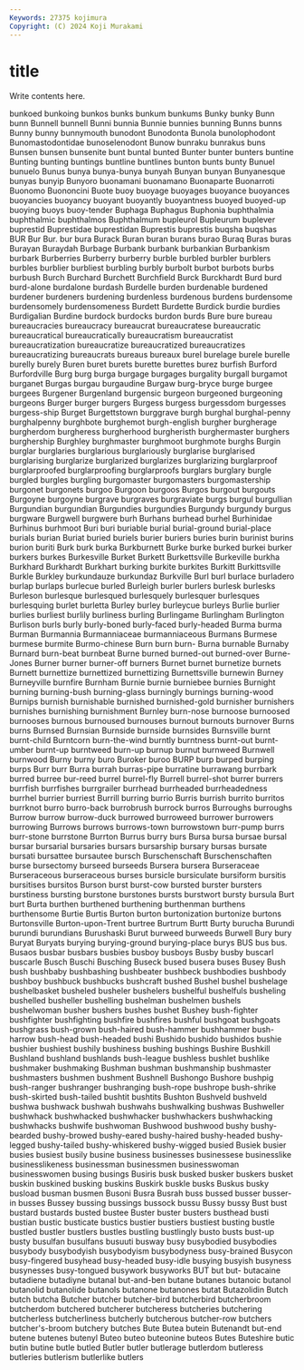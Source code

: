 ```yaml
---
Keywords: 27375 kojimura
Copyright: (C) 2024 Koji Murakami
---
```


# title

Write contents here.



bunkoed
bunkoing bunkos bunks bunkum bunkums Bunky bunky Bunn bunn Bunnell
bunnell Bunni bunnia Bunnie bunnies bunning Bunns bunns Bunny bunny
bunnymouth bunodont Bunodonta Bunola bunolophodont Bunomastodontidae bunoselenodont Bunow bunraku bunrakus
buns Bunsen bunsen bunsenite bunt buntal bunted Bunter bunter bunters
buntine Bunting bunting buntings buntline buntlines bunton bunts bunty Bunuel
bunuelo Bunus bunya bunya-bunya bunyah Bunyan bunyan Bunyanesque bunyas bunyip
Bunyoro buonamani buonamano Buonaparte Buonarroti Buonomo Buononcini Buote buoy buoyage
buoyages buoyance buoyances buoyancies buoyancy buoyant buoyantly buoyantness buoyed buoyed-up
buoying buoys buoy-tender Buphaga Buphagus Buphonia buphthalmia buphthalmic buphthalmos Buphthalmum
bupleurol Bupleurum buplever buprestid Buprestidae buprestidan Buprestis buprestis buqsha buqshas
BUR Bur Bur. bur bura Burack Buran buran burans burao
Buraq Buras buras Burayan Buraydah Burbage Burbank burbank burbankian Burbankism
burbark Burberries Burberry burberry burble burbled burbler burblers burbles burblier
burbliest burbling burbly burbolt burbot burbots burbs burbush Burch Burchard
Burchett Burchfield Burck Burckhardt Burd burd burd-alone burdalone burdash Burdelle
burden burdenable burdened burdener burdeners burdening burdenless burdenous burdens burdensome
burdensomely burdensomeness Burdett Burdette Burdick burdie burdies Burdigalian Burdine burdock
burdocks burdon burds Bure bure bureau bureaucracies bureaucracy bureaucrat bureaucratese
bureaucratic bureaucratical bureaucratically bureaucratism bureaucratist bureaucratization bureaucratize bureaucratized bureaucratizes bureaucratizing
bureaucrats bureaus bureaux burel burelage burele burelle burelly burely Buren
buret burets burette burettes burez burfish Burford Burfordville Burg burg
burga burgage burgages burgality burgall burgamot burganet Burgas burgau burgaudine
Burgaw burg-bryce burge burgee burgees Burgener Burgenland burgensic burgeon burgeoned
burgeoning burgeons Burger burger burgers Burgess burgess burgessdom burgesses burgess-ship
Burget Burgettstown burggrave burgh burghal burghal-penny burghalpenny burghbote burghemot burgh-english
burgher burgherage burgherdom burgheress burgherhood burgheristh burghermaster burghers burghership Burghley
burghmaster burghmoot burghmote burghs Burgin burglar burglaries burglarious burglariously burglarise
burglarised burglarising burglarize burglarized burglarizes burglarizing burglarproof burglarproofed burglarproofing burglarproofs
burglars burglary burgle burgled burgles burgling burgomaster burgomasters burgomastership burgonet
burgonets burgoo Burgoon burgoos Burgos burgout burgouts Burgoyne burgoyne burgrave
burgraves burgraviate burgs burgul burgullian Burgundian burgundian Burgundies burgundies Burgundy
burgundy burgus burgware Burgwell burgwere burh Burhans burhead burhel Burhinidae
Burhinus burhmoot Buri buri buriable burial burial-ground burial-place burials burian
Buriat buried buriels burier buriers buries burin burinist burins burion
buriti Burk burk burka Burkburnett Burke burke burked burkei burker
burkers burkes Burkesville Burket Burkett Burkettsville Burkeville burkha Burkhard Burkhardt
Burkhart burking burkite burkites Burkitt Burkittsville Burkle Burkley burkundauze burkundaz
Burkville Burl burl burlace burladero burlap burlaps burlecue burled Burleigh
burler burlers burlesk burlesks Burleson burlesque burlesqued burlesquely burlesquer burlesques
burlesquing burlet burletta Burley burley burleycue burleys Burlie burlier burlies
burliest burlily burliness burling Burlingame Burlingham Burlington Burlison burls burly
burly-boned burly-faced burly-headed Burma burma Burman Burmannia Burmanniaceae burmanniaceous Burmans
Burmese burmese burmite Burmo-chinese Burn burn burn- Burna burnable Burnaby
Burnard burn-beat burnbeat Burne burned burned-out burned-over Burne-Jones Burner burner
burner-off burners Burnet burnet burnetize burnets Burnett burnettize burnettized burnettizing
Burnettsville burnewin Burney Burneyville burnfire Burnham Burnie burnie burniebee burnies
Burnight burning burning-bush burning-glass burningly burnings burning-wood Burnips burnish burnishable
burnished burnished-gold burnisher burnishers burnishes burnishing burnishment Burnley burn-nose burnoose
burnoosed burnooses burnous burnoused burnouses burnout burnouts burnover Burns burns
Burnsed Burnsian Burnside burnside burnsides Burnsville burnt burnt-child Burntcorn burn-the-wind
burntly burntness burnt-out burnt-umber burnt-up burntweed burn-up burnup burnut burnweed
Burnwell burnwood Burny burny buro Buroker buroo BURP burp burped
burping burps Burr burr Burra burrah burras-pipe burratine burrawang burrbark
burred burree bur-reed burrel burrel-fly Burrell burrel-shot burrer burrers burrfish
burrfishes burrgrailer burrhead burrheaded burrheadedness burrhel burrier burriest Burrill burring
burrio Burris burrish burrito burritos burrknot burro burro-back burrobrush burrock
burros Burroughs burroughs Burrow burrow burrow-duck burrowed burroweed burrower burrowers
burrowing Burrows burrows burrows-town burrowstown burr-pump burrs burr-stone burrstone Burrton
Burrus burry burs Bursa bursa bursae bursal bursar bursarial bursaries
bursars bursarship bursary bursas bursate bursati bursattee bursautee bursch Burschenschaft
Burschenschaften burse bursectomy burseed burseeds Bursera bursera Burseraceae Burseraceous burseraceous
burses bursicle bursiculate bursiform bursitis bursitises bursitos Burson burst burst-cow
bursted burster bursters burstiness bursting burstone burstones bursts burstwort bursty
bursula Burt burt Burta burthen burthened burthening burthenman burthens burthensome
Burtie Burtis Burton burton burtonization burtonize burtons Burtonsville Burton-upon-Trent burtree
Burtrum Burtt Burty burucha Burundi burundi burundians Burushaski Burut burweed
burweeds Burwell Bury bury Buryat Buryats burying burying-ground burying-place burys
BUS bus bus. Busaos busbar busbars busbies busboy busboys Busby
busby buscarl buscarle Busch Buschi Busching Buseck bused busera buses
Busey Bush bush bushbaby bushbashing bushbeater bushbeck bushbodies bushbody bushboy
bushbuck bushbucks bushcraft bushed Bushel bushel bushelage bushelbasket busheled busheler
bushelers bushelful bushelfuls busheling bushelled busheller bushelling bushelman bushelmen bushels
bushelwoman busher bushers bushes bushet Bushey bush-fighter bushfighter bushfighting bushfire
bushfires bushful bushgoat bushgoats bushgrass bush-grown bush-haired bush-hammer bushhammer bush-harrow
bush-head bush-headed bushi Bushido bushido bushidos bushie bushier bushiest bushily
bushiness bushing bushings Bushire Bushkill Bushland bushland bushlands bush-league bushless
bushlet bushlike bushmaker bushmaking Bushman bushman bushmanship bushmaster bushmasters bushmen
bushment Bushnell Bushongo Bushore bushpig bush-ranger bushranger bushranging bush-rope bushrope
bush-shrike bush-skirted bush-tailed bushtit bushtits Bushton Bushveld bushveld bushwa bushwack
bushwah bushwahs bushwalking bushwas Bushweller bushwhack bushwhacked bushwhacker bushwhackers bushwhacking
bushwhacks bushwife bushwoman Bushwood bushwood bushy bushy-bearded bushy-browed bushy-eared bushy-haired
bushy-headed bushy-legged bushy-tailed bushy-whiskered bushy-wigged busied Busiek busier busies busiest
busily busine business businesses businessese businesslike businesslikeness businessman businessmen businesswoman
businesswomen busing busings Busiris busk busked busker buskers busket buskin
buskined busking buskins Buskirk buskle busks Buskus busky busload busman
busmen Busoni Busra Busrah buss bussed busser busser-in busses Bussey
bussing bussings bussock bussu Bussy bussy Bust bust bustard bustards
busted bustee Buster buster busters busthead busti bustian bustic busticate
bustics bustier bustiers bustiest busting bustle bustled bustler bustlers bustles
bustling bustlingly busto busts bust-up busty busulfan busulfans busuuti busway
busy busybodied busybodies busybody busybodyish busybodyism busybodyness busy-brained Busycon busy-fingered
busyhead busy-headed busy-idle busying busyish busyness busynesses busy-tongued busywork busyworks
BUT but but- butacaine butadiene butadiyne butanal but-and-ben butane butanes
butanoic butanol butanolid butanolide butanols butanone butanones butat Butazolidin Butch
butch butcha Butcher butcher butcher-bird butcherbird butcherbroom butcherdom butchered butcherer
butcheress butcheries butchering butcherless butcherliness butcherly butcherous butcher-row butchers butcher's-broom
butchery butches Bute Butea butein Butenandt but-end butene butenes butenyl
Buteo buteo buteonine buteos Butes Buteshire butic butin butine butle
butled Butler butler butlerage butlerdom butleress butleries butlerism butlerlike butlers
